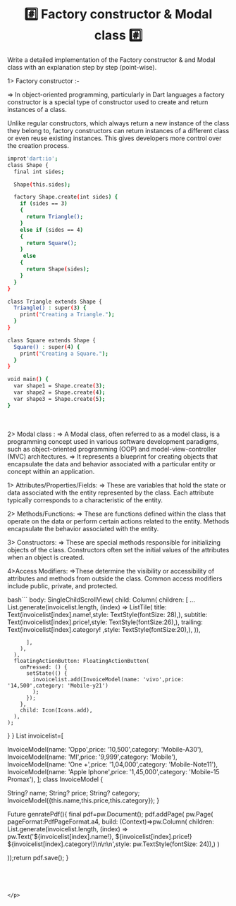 <h1 align="center">
 #️⃣ Factory constructor & Modal class #️⃣
</h1>
<p>
  <p>Write a detailed implementation of the Factory constructor & and Modal class with an explanation step by step (point-wise).</p>

1> Factory constructor :-

=>     In object-oriented programming, particularly in  Dart languages   a factory constructor is a special type of constructor used to create and return instances of a class.

 Unlike regular constructors, which always return a new instance of the class they belong to, factory constructors can return instances of a different class or even reuse existing instances. This gives developers more control over the creation process.

```bash
improt'dart:io';
class Shape {
  final int sides;

  Shape(this.sides);

  factory Shape.create(int sides) {
    if (sides == 3)
    {
      return Triangle();
    }
    else if (sides == 4)
    {
      return Square();
    }
     else
    {
      return Shape(sides);
    }
  }
}

class Triangle extends Shape {
  Triangle() : super(3) {
    print("Creating a Triangle.");
  }
}

class Square extends Shape {
  Square() : super(4) {
    print("Creating a Square.");
  }
}

void main() {
  var shape1 = Shape.create(3); 
  var shape2 = Shape.create(4); 
  var shape3 = Shape.create(5); 
}

  ```


<br><br>
 2> Modal class :
=>    A Modal class, often referred to as a model class, is a programming concept used in various software development paradigms, such as object-oriented programming (OOP) and model-view-controller (MVC) architectures. 
=>   It represents a blueprint for creating objects that encapsulate the data and behavior associated with a particular entity or concept within an application.



1> Attributes/Properties/Fields: 
=> These are variables that hold the state or data associated with the entity represented by the class. Each attribute typically corresponds to a characteristic of the entity.

2> Methods/Functions:
=> These are functions defined within the class that operate on the data or perform certain actions related to the entity. Methods encapsulate the behavior associated with the entity.

3> Constructors:
=> These are special methods responsible for initializing objects of the class. Constructors often set the initial values of the attributes when an object is created.

4>Access Modifiers: 
=>These determine the visibility or accessibility of attributes and methods from outside the class. Common access modifiers include public, private, and protected.

 bash```
    body: SingleChildScrollView(
        child: Column(
          children: [
            ... List.generate(invoicelist.length, (index) => ListTile(
              title: Text(invoicelist[index].name!,style: TextStyle(fontSize: 28),),
              subtitle: Text(invoicelist[index].price!,style: TextStyle(fontSize:26),),
              trailing: Text(invoicelist[index].category! ,style: TextStyle(fontSize:20),),
            )),
        
          ],
        ),
      ),
      floatingActionButton: FloatingActionButton(
        onPressed: () {
          setState(() {
            invoicelist.add(InvoiceModel(name: 'vivo',price: '14,500',category: 'Mobile-y21')
            );
          });
        },
        child: Icon(Icons.add),
      ),
    );
  }
}
List invoicelist=[

  InvoiceModel(name: 'Oppo',price: '10,500',category: 'Mobile-A30'),
  InvoiceModel(name: 'MI',price: '9,999',category: 'Mobile'),
  InvoiceModel(name: 'One +',price: '1,04,000',category: 'Mobile-Note11'),
  InvoiceModel(name: 'Apple Iphone',price: '1,45,000',category: 'Mobile-15 Promax'),
];
class InvoiceModel
{


  String? name;
  String? price;
  String? category;
  InvoiceModel({this.name,this.price,this.category});
}


Future <Uint8List> genratePdf(){
  final pdf=pw.Document();
  pdf.addPage(
      pw.Page(
    pageFormat:PdfPageFormat.a4,
        build: (Context)=>pw.Column(
          children: List.generate(invoicelist.length, (index) => pw.Text('${invoicelist[index].name!},  ${invoicelist[index].price!}   ${invoicelist[index].category!}\n\n\n',style: pw.TextStyle(fontSize: 24)),)
        )

  ));return pdf.save();
}


  `````     
  



</p>
